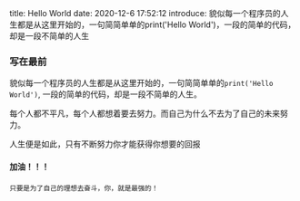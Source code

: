 title: Hello World
date: 2020-12-6 17:52:12
introduce: 貌似每一个程序员的人生都是从这里开始的，一句简简单单的print('Hello World')，一段的简单的代码，却是一段不简单的人生


### 写在最前
貌似每一个程序员的人生都是从这里开始的，一句简简单单的`print('Hello World')`,
一段的简单的代码，却是一段不简单的人生。

每个人都不平凡，每个人都想着要去努力。而自己为什么不去为了自己的未来努力。

人生便是如此，只有不断努力你才能获得你想要的回报
#### 加油！！！
`只要是为了自己的理想去奋斗，你，就是最强的！`
